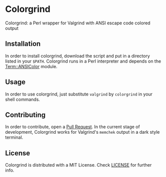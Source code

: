 # Colorgrind
Colorgrind: a Perl wrapper for Valgrind with ANSI escape code colored output

## Installation

In order to install colorgrind, download the script and put in a directory listed in your `$PATH`. Colorgrind runs in a Perl interpreter and depends on the [Term::ANSIColor](http://perldoc.perl.org/Term/ANSIColor.html) module.

## Usage

In order to use colorgrind, just substitute `valgrind` by `colorgrind` in your shell commands.

## Contributing

In order to contribute, open a [Pull Request](https://github.com/renatocf/colorgrind/pulls). In the current stage of development, Colorgrind works for Valgrind's `memchek` output in a dark style terminal.

## License

Colorgrind is distributed with a MIT License. Check [LICENSE](https://github.com/renatocf/colorgrind/blob/master/LICENSE) for further info.
